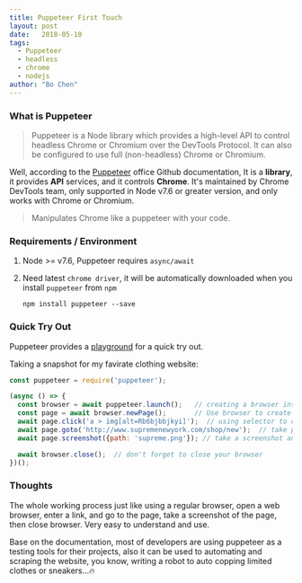 ```yaml
---
title: Puppeteer First Touch
layout: post
date:   2018-05-10
tags: 
  - Puppeteer
  - headless
  - chrome
  - nodejs
author: "Bo Chen"
---
```

### What is Puppeteer

   > Puppeteer is a Node library which provides a high-level API to control headless Chrome or Chromium over the DevTools Protocol. It can also be configured to use full (non-headless) Chrome or Chromium.

Well, according to the [Puppeteer](https://github.com/GoogleChrome/puppeteer) office Github documentation, It is a **library**, it provides **API** services, and it controls **Chrome**. It's maintained by Chrome DevTools team, only supported in Node v7.6 or greater version, and only works with Chrome or Chromium.

  > Manipulates Chrome like a puppeteer with your code.

<!-- more --> 


### Requirements / Environment

1. Node >= v7.6, Puppeteer requires `async/await`
2. Need latest `chrome driver`, it will be automatically downloaded when you install `puppeteer` from `npm`

   `npm install puppeteer --save`

### Quick Try Out

Puppeteer provides a [playground](https://try-puppeteer.appspot.com/) for a quick try out.

Taking a snapshot for my favirate clothing website:
```js
const puppeteer = require('puppeteer');

(async () => {
  const browser = await puppeteer.launch();   // creating a browser instance
  const page = await browser.newPage();       // Use browser to create a new page obj
  await page.click('a > img[alt=Rb6bjbbjkyi]');  // using selector to click a img with specific item number
  await page.goto('http://www.supremenewyork.com/shop/new');  // take page obj to your link
  await page.screenshot({path: 'supreme.png'}); // take a screenshot and save to path

  await browser.close();  // don't forget to close your browser
})();
```

### Thoughts

The whole working process just like using a regular browser, open a web browser, enter a link, and go to the page, take a screenshot of the page, then close browser. Very easy to understand and use.

Base on the documentation, most of developers are using puppeteer as a testing tools for their projects, also it can be used to automating  and scraping the website, you know, writing a robot to auto copping limited clothes or sneakers...🔥






